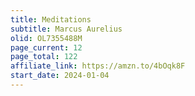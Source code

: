 ```yaml
---
title: Meditations
subtitle: Marcus Aurelius
olid: OL7355488M
page_current: 12
page_total: 122
affiliate_link: https://amzn.to/4bOqk8F
start_date: 2024-01-04
---
```

